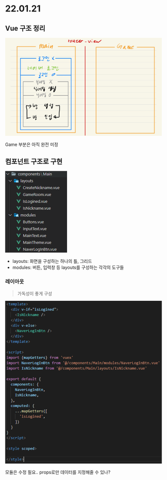 # 22.01.21

## Vue 구조 정리

![image-20220123233427371](README_0121.assets/image-20220123233427371.png)

 Game 부분은 아직 완전 미정



## 컴포넌트 구조로 구현

![image-20220125211301807](README_0121.assets/image-20220125211301807.png)



- layouts: 화면을 구성하는 하나의 틀, 그리드
- modules: 버튼, 입력창 등 layouts를 구성하는 각각의 도구들



### 레이아웃

> 가독성이 좋게 구성

![image-20220125211426492](README_0121.assets/image-20220125211426492.png)



모듈은 수정 필요.. props로만 데이터를 지정해줄 수 있나?
